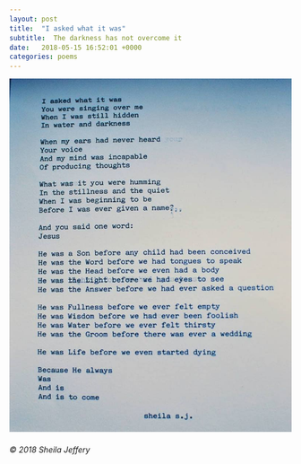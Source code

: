 ```yaml
---
layout: post
title:  "I asked what it was"
subtitle:  The darkness has not overcome it
date:   2018-05-15 16:52:01 +0000
categories: poems
---
```


![I asked what it was](/assets/i-asked-what-it-was.jpg)

###### © 2018 Sheila Jeffery

